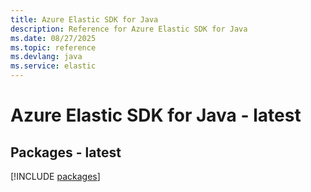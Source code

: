 ```yaml
---
title: Azure Elastic SDK for Java
description: Reference for Azure Elastic SDK for Java
ms.date: 08/27/2025
ms.topic: reference
ms.devlang: java
ms.service: elastic
---
```

# Azure Elastic SDK for Java - latest
## Packages - latest
[!INCLUDE [packages](elastic-index.md)]
